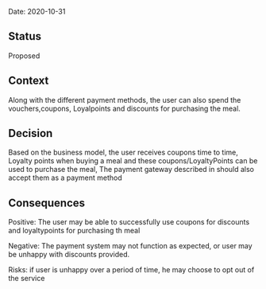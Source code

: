 Date: 2020-10-31

## Status

Proposed

## Context

Along with the different payment methods, the user can also spend the vouchers,coupons, Loyalpoints and discounts for purchasing the meal.

## Decision

Based on the business model, the user receives coupons time to time, Loyalty points when buying a meal and these coupons/LoyaltyPoints can be used to purchase the meal, The payment gateway described in should also accept them as a payment method 

## Consequences

Positive: The user may be able to successfully use coupons for discounts and loyaltypoints for purchasing th meal

Negative:  The payment system may not function as expected, or user may be unhappy with discounts provided.

Risks: if user is unhappy over a period of time, he may choose to opt out of the service

